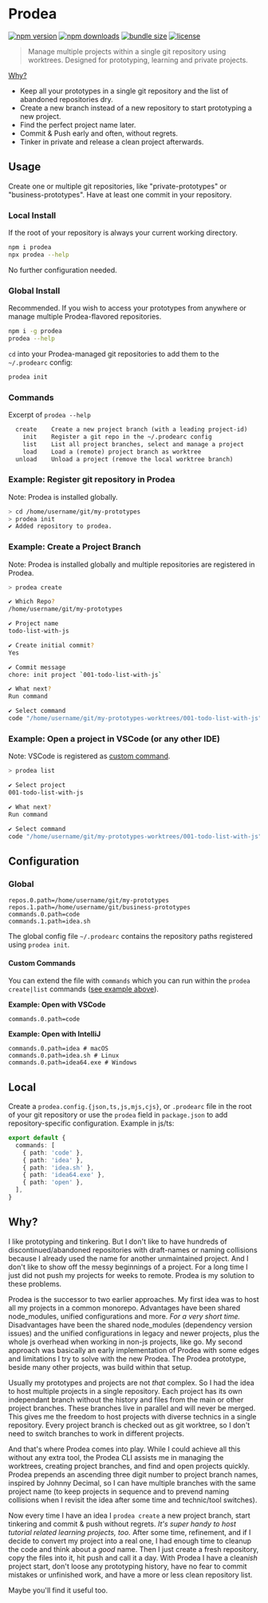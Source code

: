 # Prodea

[![npm version](https://img.shields.io/npm/v/prodea?style=flat)](https://npmjs.com/package/prodea)
[![npm downloads](https://img.shields.io/npm/dm/prodea?style=flat)](https://npmjs.com/package/prodea)
[![bundle size](https://img.shields.io/bundlephobia/minzip/prodea?style=flat)](https://bundlephobia.com/result?p=prodea)
[![license](https://img.shields.io/github/license/prodea?style=flat)](https://github.com/herteleo/prodea/blob/main/LICENSE)

> Manage multiple projects within a single git repository using worktrees. Designed for prototyping, learning and private projects.

[Why?](#why)

- Keep all your prototypes in a single git repository and the list of abandoned repositories dry.
- Create a new branch instead of a new repository to start prototyping a new project.
- Find the perfect project name later.
- Commit & Push early and often, without regrets.
- Tinker in private and release a clean project afterwards.

## Usage

Create one or multiple git repositories, like "private-prototypes" or "business-prototypes". Have at least one commit in your repository.

### Local Install

If the root of your repository is always your current working directory.

```sh
npm i prodea
npx prodea --help
```

No further configuration needed.

### Global Install

Recommended. If you wish to access your prototypes from anywhere or manage multiple Prodea-flavored repositories.

```sh
npm i -g prodea
prodea --help
```

`cd` into your Prodea-managed git repositories to add them to the `~/.prodearc` config:

```sh
prodea init
```

### Commands

Excerpt of `prodea --help`

```txt
  create    Create a new project branch (with a leading project-id)
    init    Register a git repo in the ~/.prodearc config
    list    List all project branches, select and manage a project
    load    Load a (remote) project branch as worktree
  unload    Unload a project (remove the local worktree branch)
```

### Example: Register git repository in Prodea

Note: Prodea is installed globally.

```sh
> cd /home/username/git/my-prototypes
> prodea init
✔ Added repository to prodea.
```

### Example: Create a Project Branch

Note: Prodea is installed globally and multiple repositories are registered in Prodea.

```sh
> prodea create

✔ Which Repo?
/home/username/git/my-prototypes

✔ Project name
todo-list-with-js

✔ Create initial commit?
Yes

✔ Commit message
chore: init project `001-todo-list-with-js`

✔ What next?
Run command

✔ Select command
code "/home/username/git/my-prototypes-worktrees/001-todo-list-with-js"
```

### Example: Open a project in VSCode (or any other IDE)

Note: VSCode is registered as [custom command](#custom-commands).

```sh
> prodea list

✔ Select project
001-todo-list-with-js

✔ What next?
Run command

✔ Select command
code "/home/username/git/my-prototypes-worktrees/001-todo-list-with-js"
```

## Configuration

### Global

```
repos.0.path=/home/username/git/my-prototypes
repos.1.path=/home/username/git/business-prototypes
commands.0.path=code
commands.1.path=idea.sh
```

The global config file `~/.prodearc` contains the repository paths registered using `prodea init`.

#### Custom Commands

You can extend the file with `commands` which you can run within the `prodea create|list` commands ([see example above](#example-open-a-project-in-vscode-or-any-other-ide)).

**Example: Open with VSCode**

```
commands.0.path=code
```

**Example: Open with IntelliJ**

```
commands.0.path=idea # macOS
commands.0.path=idea.sh # Linux
commands.0.path=idea64.exe # Windows
```

## Local

Create a `prodea.config.{json,ts,js,mjs,cjs}`, or `.prodearc` file in the root of your git repository or use the `prodea` field in `package.json` to add repository-specific configuration. Example in js/ts:

<!-- eslint-skip -->
```ts
export default {
  commands: [
    { path: 'code' },
    { path: 'idea' },
    { path: 'idea.sh' },
    { path: 'idea64.exe' },
    { path: 'open' },
  ],
}
```

## Why?

I like prototyping and tinkering. But I don't like to have hundreds of discontinued/abandoned repositories with draft-names or naming collisions because I already used the name for another unmaintained project. And I don't like to show off the messy beginnings of a project. For a long time I just did not push my projects for weeks to remote. Prodea is my solution to these problems.

Prodea is the successor to two earlier approaches. My first idea was to host all my projects in a common monorepo. Advantages have been shared node_modules, unified configurations and more. *For a very short time.* Disadvantages have been the shared node_modules (dependency version issues) and the unified configurations in legacy and newer projects, plus the whole js overhead when working in non-js projects, like go. My second approach was basically an early implementation of Prodea with some edges and limitations I try to solve with the new Prodea. The Prodea prototype, beside many other projects, was build within that setup.

Usually my prototypes and projects are not *that* complex. So I had the idea to host multiple projects in a single repository. Each project has its own independant branch without the history and files from the main or other project branches. These branches live in parallel and will never be merged. This gives me the freedom to host projects with diverse technics in a single repository. Every project branch is checked out as git worktree, so I don't need to switch branches to work in different projects.

And that's where Prodea comes into play. While I could achieve all this without any extra tool, the Prodea CLI assists me in managing the worktrees, creating project branches, and find and open projects quickly. Prodea prepends an ascending three digit number to project branch names, inspired by Johnny Decimal, so I can have multiple branches with the same project name (to keep projects in sequence and to prevend naming collisions when I revisit the idea after some time and technic/tool switches).

Now every time I have an idea I `prodea create` a new project branch, start tinkering and commit & push without regrets. *It's super handy to host tutorial related learning projects, too.* After some time, refinement, and if I decide to convert my project into a real one, I had enough time to cleanup the code and think about a *good* name. Then I just create a fresh repository, copy the files into it, hit push and call it a day. With Prodea I have a clean*ish* project start, don't loose any prototyping history, have no fear to commit mistakes or unfinished work, and have a more or less clean repository list.

Maybe you'll find it useful too.

